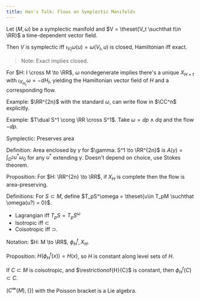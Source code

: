 ```yaml
---
title: Han's Talk: Flows on Symplectic Manifolds
---
```


Let $(M, \omega)$ be a symplectic manifold and $V = \theset{V_t \suchthat t\in \RR}$ a time-dependent vector field.

Then $V$ is symplectic iff $\iota_{V_t} \omega(u) = \omega(V_t, u)$ is closed, Hamiltonian iff exact.

> Note: Exact implies closed.

For $H: I \cross M \to \RR$, $\omega$ nondegenerate implies there's a unique $X_{H+t}$ with $\iota_{X_{H_t}} \omega = -dH_t$, yielding the Hamiltonian vector field of $H$ and a corresponding flow.

Example: 
$\RR^{2n}$ with the standard $\omega$, can write flow in $\CC^n$ explicitly.

Example:
$T\dual S^1 \cong \RR \cross S^1$.
Take $\omega = dp \wedge dq$ and the flow $-\dd{}{p}$.

Symplectic: Preserves area


Definition:
Area enclosed by $\gamma$ for $\gamma: S^1 \to \RR^{2n}$ is $A(\gamma) = \int_{D^2} u^* \omega_0$ for any $u^*$ extending $\gamma$.
Doesn't depend on choice, use Stokes theorem.

Proposition:
For $H: \RR^{2n} \to \RR$, if $X_H$ is complete then the flow is area-preserving.

Definitions:
For $S\subset M$, define $T_pS^\omega = \theset{u\in T_pM \suchthat \omega(u?) = 0}$.

- Lagrangian iff $T_p S = T_p S^\omega$
- Isotropic iff $\subset$
- Coisotropic iff $\supset$.

Notation:
$H: M \to \RR$, $\phi_H^t, X_H$.

Proposition:
$H(\phi_H^t(x)) = H(x)$, so $H$ is constant along level sets of $H$.

If $C \subset M$ is coisotropic, and $\restrictionof{H}{C}$ is constant, then $\phi_H^t(C) \subset C$.

$(C^\infty(M), \{\})$ with the Poisson bracket is a Lie algebra.
